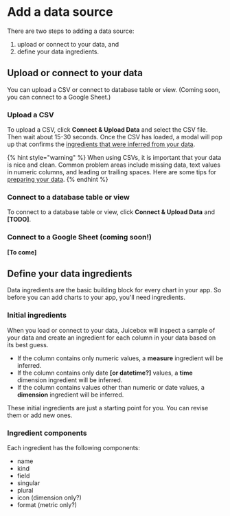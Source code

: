 # Add a data source

There are two steps to adding a data source: 

1. upload or connect to your data, and 
2. define your data ingredients.

## Upload or connect to your data

You can upload a CSV or connect to database table or view. \(Coming soon, you can connect to a Google Sheet.\)

### Upload a CSV

To upload a CSV, click **Connect & Upload Data** and select the CSV file. Then wait about 15-30 seconds. Once the CSV has loaded, a modal will pop up that confirms the [ingredients that were inferred from your data](define-data-ingredients/inferred-ingredients.md). 

{% hint style="warning" %}
When using CSVs, it is important that your data is nice and clean. Common problem areas include missing data, text values in numeric columns, and leading or trailing spaces. Here are some tips for [preparing your data](../data-outliner-tab/preparing-your-data.md). 
{% endhint %}

### Connect to a database table or view

To connect to a database table or view, click **Connect & Upload Data** and **\[TODO\]**.

### Connect to a Google Sheet \(coming soon!\)

**\[To come\]**

## Define your data ingredients

Data ingredients are the basic building block for every chart in your app. So before you can add charts to your app, you'll need ingredients.

### Initial ingredients

When you load or connect to your data, Juicebox will inspect a sample of your data and create an ingredient for each column in your data based on its best guess. 

* If the column contains only numeric values, a **measure** ingredient will be inferred.
* If the column contains only date **\[or datetime?\]** values, a **time** dimension ingredient will be inferred.
* If the column contains values other than numeric or date values, a **dimension** ingredient will be inferred. 

These initial ingredients are just a starting point for you. You can revise them or add new ones. 

### Ingredient components

Each ingredient has the following components:

* name
* kind
* field
* singular
* plural
* icon \(dimension only?\)
* format \(metric only?\)



